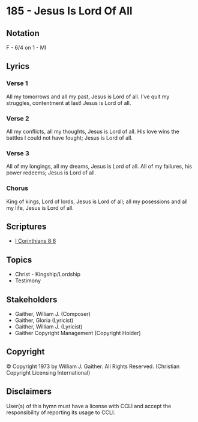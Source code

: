 # 185 - Jesus Is Lord Of All

## Notation

F - 6/4 on 1 - MI

## Lyrics

### Verse 1

All my tomorrows and all my past, Jesus is Lord of all. I've quit my struggles, contentment at last! Jesus is Lord of all.

### Verse 2

All my conflicts, all my thoughts, Jesus is Lord of all. His love wins the battles I could not have fought; Jesus is Lord of all.

### Verse 3

All of my longings, all my dreams, Jesus is Lord of all. All of my failures, his power redeems; Jesus is Lord of all.

### Chorus

King of kings, Lord of lords, Jesus is Lord of all; all my posessions and all my life, Jesus is Lord of all.


## Scriptures

- [I Corinthians 8:6](https://www.biblegateway.com/passage/?search=I%20Corinthians%208%3A6)

## Topics

- Christ - Kingship/Lordship
- Testimony

## Stakeholders

- Gaither, William J. (Composer)
- Gaither, Gloria (Lyricist)
- Gaither, William J. (Lyricist)
- Gaither Copyright Management (Copyright Holder)

## Copyright

© Copyright 1973 by William J. Gaither. All Rights Reserved.
(Christian Copyright Licensing International)

## Disclaimers

User(s) of this hymn must have a license with CCLI and accept the responsibility of reporting its usage to CCLI.

